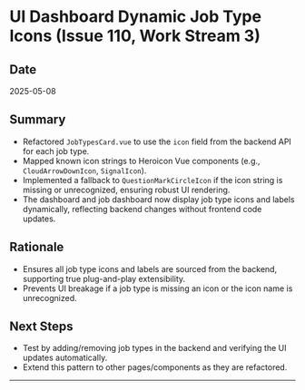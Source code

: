 # UI Dashboard Dynamic Job Type Icons (Issue 110, Work Stream 3)

## Date
2025-05-08

## Summary
- Refactored `JobTypesCard.vue` to use the `icon` field from the backend API for each job type.
- Mapped known icon strings to Heroicon Vue components (e.g., `CloudArrowDownIcon`, `SignalIcon`).
- Implemented a fallback to `QuestionMarkCircleIcon` if the icon string is missing or unrecognized, ensuring robust UI rendering.
- The dashboard and job dashboard now display job type icons and labels dynamically, reflecting backend changes without frontend code updates.

## Rationale
- Ensures all job type icons and labels are sourced from the backend, supporting true plug-and-play extensibility.
- Prevents UI breakage if a job type is missing an icon or the icon name is unrecognized.

## Next Steps
- Test by adding/removing job types in the backend and verifying the UI updates automatically.
- Extend this pattern to other pages/components as they are refactored.

--- 
